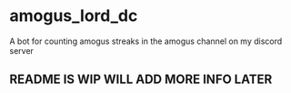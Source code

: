 # amogus_lord_dc

A bot for counting amogus streaks in the amogus channel on my discord server

## README IS WIP WILL ADD MORE INFO LATER
